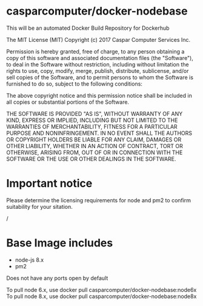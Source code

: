 # casparcomputer/docker-nodebase

This will be an automated Docker Build Repository for Dockerhub

 The MIT License (MIT)
 Copyright (c) 2017 Caspar Computer Services Inc.

 Permission is hereby granted, free of charge, to any person obtaining a copy of this software
 and associated documentation files (the "Software"), to deal in the Software without restriction,
 including without limitation the rights to use, copy, modify, merge, publish, distribute, sublicense,
 and/or sell copies of the Software, and to permit persons to whom the Software is furnished to do so,
 subject to the following conditions:

 The above copyright notice and this permission notice shall be included in all
 copies or substantial portions of the Software.

 THE SOFTWARE IS PROVIDED "AS IS", WITHOUT WARRANTY OF ANY KIND, EXPRESS OR IMPLIED, INCLUDING BUT NOT
 LIMITED TO THE WARRANTIES OF MERCHANTABILITY, FITNESS FOR A PARTICULAR PURPOSE AND NONINFRINGEMENT.
 IN NO EVENT SHALL THE AUTHORS OR COPYRIGHT HOLDERS BE LIABLE FOR ANY CLAIM, DAMAGES OR OTHER LIABILITY,
 WHETHER IN AN ACTION OF CONTRACT, TORT OR OTHERWISE, ARISING FROM, OUT OF OR IN CONNECTION WITH THE
 SOFTWARE OR THE USE OR OTHER DEALINGS IN THE SOFTWARE.

# Important notice
Please determine the licensing requirements for node and pm2 to confirm suitability for your sitation.

/
# Base Image includes

- node-js 8.x
- pm2

Does not have any ports open by default

To pull node 6.x, use docker pull casparcomputer/docker-nodebase:node6x
To pull node 8.x, use docker pull casparcomputer/docker-nodebase:node8x


